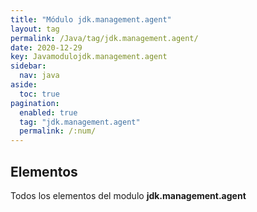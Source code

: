 ```yaml
---
title: "Módulo jdk.management.agent"
layout: tag
permalink: /Java/tag/jdk.management.agent/
date: 2020-12-29
key: Javamodulojdk.management.agent
sidebar: 
  nav: java
aside: 
  toc: true
pagination: 
  enabled: true
  tag: "jdk.management.agent"
  permalink: /:num/
---
```


<h2>Elementos</h2>
Todos los elementos del modulo <strong>jdk.management.agent</strong>

